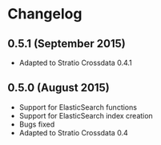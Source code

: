 # Changelog

## 0.5.1 (September 2015)

* Adapted to Stratio Crossdata 0.4.1

## 0.5.0 (August 2015)

* Support for ElasticSearch functions
* Support for ElasticSearch index creation
* Bugs fixed
* Adapted to Stratio Crossdata 0.4


